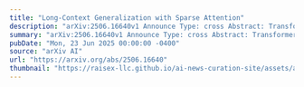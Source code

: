 ```yaml
---
title: "Long-Context Generalization with Sparse Attention"
description: "arXiv:2506.16640v1 Announce Type: cross Abstract: Transformer-based architectures traditionally employ softmax to compute attention weights, which produces dense distributions over all tokens in a sequence. While effective in many settings, this density has been shown to be detrimental for tasks that demand precise focus on fixed-size patterns: as sequence length increases, non-informative tokens accumulate attention probability mass, leading to dispersion and representational collapse. We show in this paper that sparse attention mechanisms using $alpha$-entmax can avoid these issues, due to their ability to assign exact zeros to irrelevant tokens. Furthermore, we introduce Adaptive-Scalable Entmax (ASEntmax), which endows $alpha$-entmax with a learnable temperature parameter, allowing the attention distribution to interpolate between sparse (pattern-focused) and dense (softmax-like) regimes. Finally, we show that the ability to locate and generalize fixed-size patterns can be further improved through a careful design of position encodings, which impacts both dense and sparse attention methods. By integrating ASEntmax into standard transformer layers alongside proper positional encodings, we show that our models greatly outperform softmax, scalable softmax, and fixed-temperature $alpha$-entmax baselines on long-context generalization."
summary: "arXiv:2506.16640v1 Announce Type: cross Abstract: Transformer-based architectures traditionally employ softmax to compute attention weights, which produces dense distributions over all tokens in a sequence. While effective in many settings, this density has been shown to be detrimental for tasks that demand precise focus on fixed-size patterns: as sequence length increases, non-informative tokens accumulate attention probability mass, leading to dispersion and representational collapse. We show in this paper that sparse attention mechanisms using $alpha$-entmax can avoid these issues, due to their ability to assign exact zeros to irrelevant tokens. Furthermore, we introduce Adaptive-Scalable Entmax (ASEntmax), which endows $alpha$-entmax with a learnable temperature parameter, allowing the attention distribution to interpolate between sparse (pattern-focused) and dense (softmax-like) regimes. Finally, we show that the ability to locate and generalize fixed-size patterns can be further improved through a careful design of position encodings, which impacts both dense and sparse attention methods. By integrating ASEntmax into standard transformer layers alongside proper positional encodings, we show that our models greatly outperform softmax, scalable softmax, and fixed-temperature $alpha$-entmax baselines on long-context generalization."
pubDate: "Mon, 23 Jun 2025 00:00:00 -0400"
source: "arXiv AI"
url: "https://arxiv.org/abs/2506.16640"
thumbnail: "https://raisex-llc.github.io/ai-news-curation-site/assets/arxiv.png"
---
```


